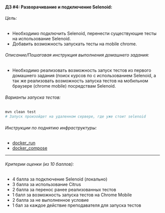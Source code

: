 #### ДЗ #4: Разворачивание и подключение Selenoid:

###### Цель:
- Необходимо подключить Selenoid, перенести существующие тесты на использование Selenoid.
- Добавить возможность запускать тесты на mobile chrome.

###### Описание/Пошаговая инструкция выполнения домашнего задания:
- Необходимо реализовать возможность запуск тестов из первого домашнего задания (поиск курсов по с использованием Selenoid, а так же реализовать возможность запуска тестов на мобильном браузере (chrome mobile) посредствам Selenoid.


###### Варианты запуска тестов:
```bash
mvn clean test
# Запуск произойдет на удаленном сервере, где уже стоит selenoid
```

###### Инструкции по поднятию инфраструктуры:
- [docker_run](infra/create_docker_run.md)
- [docker_compose](infra/create_docker_compose.md)

---
###### Критерии оценки (из 10 баллов):
- 4 балла за подключение Selenoid (локально)
- 3 балла за использование Citrus
- 2 балла за перенос ранее реализованных тестов
- 1 балл за возможность запуска тестов на Chrome Mobile
- 2 балла за не выполненное условие
- 1 бал за каждое действие преподавателя для запуска тестов